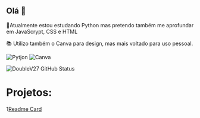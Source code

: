 ## Olá 👋

🌱Atualmente estou estudando Python mas pretendo também me aprofundar em JavaScrypt, CSS e HTML

📚 Utilizo também o Canva para design, mas mais voltado para uso pessoal. 

![Pytjon](https://img.shields.io/badge/Python-FFD43B?style=for-the-badge&logo=python&logoColor=blue)
![Canva](https://img.shields.io/badge/Canva-%2300C4CC.svg?&style=for-the-badge&logo=Canva&logoColor=white)

![DoubleV27 GitHub Status](https://github-readme-stats.vercel.app/api?username=DoubleV27&theme=dark)

# Projetos:
1[Readme Card](ttps://gists-readme.yizack.com/api/pin?user=DoubleV27&id=https://github.com/DoubleV27/Guess-the-number---Test-project&owner=true)
